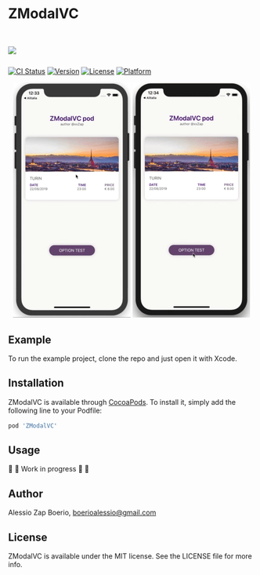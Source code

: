 # ZModalVC
# ![](https://i.imgur.com/FtwlXJL.png)

[![CI Status](https://img.shields.io/travis/Alessio%20Zap%20Boerio/ZModalVC.svg?style=flat)](https://travis-ci.org/Alessio%20Zap%20Boerio/ZModalVC)
[![Version](https://img.shields.io/cocoapods/v/ZModalVC.svg?style=flat)](https://cocoapods.org/pods/ZModalVC)
[![License](https://img.shields.io/cocoapods/l/ZModalVC.svg?style=flat)](https://cocoapods.org/pods/ZModalVC)
[![Platform](https://img.shields.io/cocoapods/p/ZModalVC.svg?style=flat)](https://cocoapods.org/pods/ZModalVC)

<p align="center">
    <img src="https://github.com/xxZap/ZModalVC/blob/master/Github/Demo1.gif" width="240" height="480" alt="Sliding Panel demo1">
    <img src="https://github.com/xxZap/ZModalVC/blob/master/Github/Demo2.gif" width="240" height="480" alt="Sliding Panel demo1">
</p>

## Example

To run the example project, clone the repo and just open it with Xcode.

## Installation

ZModalVC is available through [CocoaPods](https://cocoapods.org). To install
it, simply add the following line to your Podfile:

```ruby
pod 'ZModalVC'
```

## Usage
:construction: :construction: Work in progress :construction: :construction:

## Author

Alessio Zap Boerio, boerioalessio@gmail.com

## License

ZModalVC is available under the MIT license. See the LICENSE file for more info.
